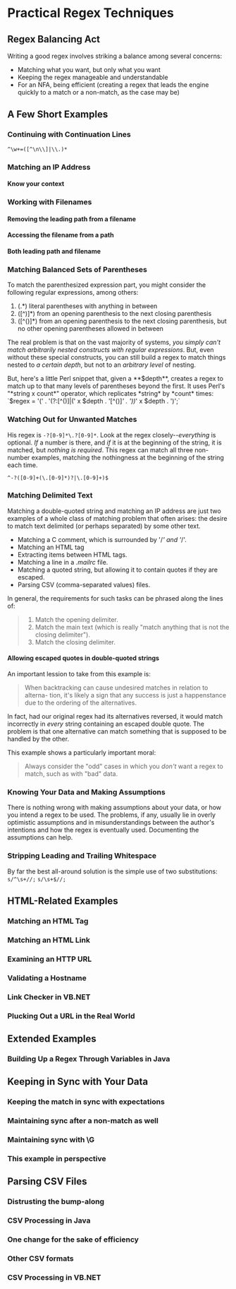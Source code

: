 # Practical Regex Techniques

## Regex Balancing Act

Writing a good regex involves striking a balance among several concerns:

- Matching what you want, but only what you want
- Keeping the regex manageable and understandable
- For an NFA, being efficient (creating a regex that leads the engine quickly to a match or a non-match, as the case may be)

## A Few Short Examples
### Continuing with Continuation Lines

`^\w+=([^\n\\]|\\.)*`

### Matching an IP Address

#### Know your context

### Working with Filenames

#### Removing the leading path from a filename


#### Accessing the filename from a path

#### Both leading path and filename

### Matching Balanced Sets of Parentheses

To match the parenthesized expression part, you might consider the following regular expressions, among others:

1. \(.*\)       literal parentheses with anything in between
2. \([^)]*\)    from an opening parenthesis to the next closing parenthesis
3. \([^()]*\)   from an opening parenthesis to the next closing
                parenthesis, but no other opening parentheses allowed in
                between


The real problem is that on the vast majority of systems, *you simply can't match arbitrarily nested constructs with regular expressions*.
But, even without these special constructs, you can still build a regex to match things nested to *a certain depth*, but not to an *arbitrary level* of nesting.

But, here's a little Perl snippet that, given a **$depth**, creates a regex to match up to that many levels of parentheses beyond the first. It uses Perl's "*string x count*" operator, which replicates *string* by *count* times:
`$regex = '\(' . '(?:[^()]|\(' x $depth . '[^()]*' . '\))*' x $depth . '\)';`

### Watching Out for Unwanted Matches

His regex is `-?[0-9]*\.?[0-9]*`.
Look at the regex closely--*everything* is optional. *If* a number is there, and *if* it is at the beginning of the string, it is matched, but *nothing is required*. This regex can match all three non-number examples, matching the nothingness at the beginning of the string each time.

`^-?([0-9]+(\.[0-9]*)?|\.[0-9]+)$`
### Matching Delimited Text

Matching a double-quoted string and matching an IP address are just two examples of a whole class of matching problem that often arises: the desire to match text delimited (or perhaps separated) by some other text.

- Matching a C comment, which is surrounded by '/*' and '*/'.
- Matching an HTML tag 
- Extracting items between HTML tags.
- Matching a line in a *.mailrc* file.
- Matching a quoted string, but allowing it to contain quotes if they are escaped.
- Parsing CSV (comma-separated values) files.

In general, the requirements for such tasks can be phrased along the lines of:

>1. Match the opening delimiter.
>2. Match the main text
    (which is really "match anything that is not the closing delimiter").
>3. Match the closing delimiter.

#### Allowing escaped quotes in double-quoted strings

An important lession to take from this example is:
> When backtracking can cause undesired matches in relation to alterna-
> tion, it's likely a sign that any success is just a happenstance due to the 
> ordering of the alternatives.

In fact, had our original regex had its alternatives reversed, it would match incorrectly in *every* string containing an escaped double quote. The problem is that one alternative can match something that is supposed to be handled by the other.

This example shows a particularly important moral:
> Always consider the "odd" cases in which you *don't* want a regex to
> match, such as with "bad" data.


### Knowing Your Data and Making Assumptions

There is nothing wrong with making assumptions about your data, or how you intend a regex to be used. The problems, if any, usually lie in overly optimistic assumptions and in misunderstandings between the author's intentions and how the regex is eventually used. Documenting the assumptions can help.

### Stripping Leading and Trailing Whitespace

By far the best all-around solution is the simple use of two substitutions:
`s/^\s+//;`
`s/\s+$//;`

## HTML-Related Examples

### Matching an HTML Tag

### Matching an HTML Link

### Examining an HTTP URL 

### Validating a Hostname

### Link Checker in VB.NET

### Plucking Out a URL in the Real World

## Extended Examples

### Building Up a Regex Through Variables in Java

## Keeping in Sync with Your Data

### Keeping the match in sync with expectations

### Maintaining sync after a non-match as well

### Maintaining sync with \G

### This example in perspective

## Parsing CSV Files

### Distrusting the bump-along

### CSV Processing in Java

### One change for the sake of efficiency

### Other CSV formats

### CSV Processing in VB.NET

